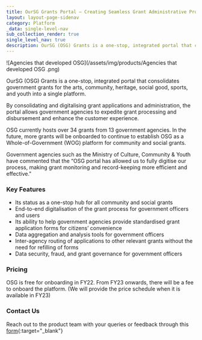 ```yaml
---
title: OurSG Grants Portal – Creating Seamless Grant Administrative Processes for WOG
layout: layout-page-sidenav
category: Platform
_data: single-level-nav
sub_collection_render: true
single_level_nav: true
description: OurSG (OSG) Grants is a one-stop, integrated portal that consolidates the Government's community and social grants into a single platform.
---
```


![Agencies that developed OSG](/assets/img/products/Agencies that developed OSG .png)

OurSG (OSG) Grants is a one-stop, integrated portal that consolidates government grants for the arts, community, heritage, social good, sports, and youth into a single platform.

By consolidating and digitalising grant applications and administration, the portal allows government agencies to expedite grant processing and disbursement and enhance the customer experience.

OSG currently hosts over 34 grants from 13 government agencies. In the future, more grants will be onboarded to continue to establish OSG as a Whole-of-Government (WOG) platform for community and social grants.

Government agencies such as the Ministry of Culture, Community & Youth have commented that the “OSG portal has allowed us to fully digitise our process, making grant monitoring and record-keeping more efficient and effective."

### Key Features

-	Its status as a one-stop hub for all community and social grants
-	End-to-end digitalisation of the grant process for government officers and users 
-	Its ability to help government agencies provide standardised grant application forms for citizens’ convenience 
-	Data aggregation and analysis tools for government officers
-	Inter-agency routing of applications to other relevant grants without the need for refilling of forms
-	Data security, fraud, and grant governance for government officers 

### Pricing

OSG is free for onboarding in FY22. From FY23 onwards, there will be a fee to onboard the platform. (We will provide the price schedule when it is available in FY23)

### Contact Us

Reach out to the product team with your queries or feedback through this [form](https://form.gov.sg/#!/62280856ba91100012050933){:target="\_blank"} 
